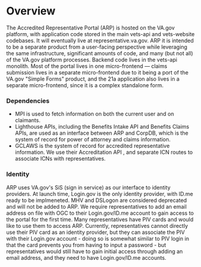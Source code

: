 # Overview

The Accredited Representative Portal (ARP) is hosted on the VA.gov platform, with application code stored in the main vets-api and vets-website codebases. It will eventually live at representative.va.gov. ARP it is intended to be a separate product from a user-facing perspective while leveraging the same infrastructure, significant amounts of code, and many (but not all) of the VA.gov platform processes. Backend code lives in the vets-api monolith. Most of the portal lives in one micro-frontend — claims submission lives in a separate micro-frontend due to it being a port of the VA.gov "Simple Forms" product, and the 21a application also lives in a separate micro-frontend, since it is a complex standalone form.

### Dependencies
- MPI is used to fetch information on both the current user and on claimants. 
- Lighthouse APIs, including the Benefits Intake API and Benefits Claims APIs, are used as an interface between ARP and CorpDB, which is the system of record for power of attorney and claims information.
- GCLAWS is the system of record for accredited representative information. We use their Accreditation API , and separate ICN routes to associate ICNs with representatives.


### Identity
ARP uses VA.gov's SiS (sign in service) as our interface to identity providers. At launch time, Login.gov is the only identity provider, with ID.me ready to be implmeneted. MHV and DSLogon are considered deprecated and will not be added to ARP. We require representatives to add an email address on file with OGC to their Login.gov/ID.me account to gain access to the portal for the first time. Many representatives have PIV cards and would like to use them to access ARP. Currently, representatives cannot directly use their PIV card as an identity provider, but they can associate the PIV with their Login.gov account - doing so is somewhat similar to PIV login in that the card prevents you from having to input a password - but representatives would still have to gain initial access through adding an email address, and they need to have Login.gov/ID.me accounts.
